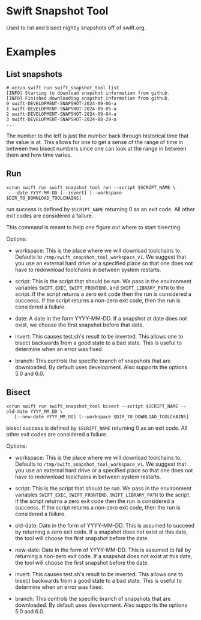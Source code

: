 
# Swift Snapshot Tool

Used to list and bisect nightly snapshots off of swift.org.

# Examples

## List snapshots

```
# xcrun swift run swift_snapshot_tool list
[INFO] Starting to download snapshot information from github.
[INFO] Finished downloading snapshot information from github.
0 swift-DEVELOPMENT-SNAPSHOT-2024-09-06-a
1 swift-DEVELOPMENT-SNAPSHOT-2024-09-05-a
2 swift-DEVELOPMENT-SNAPSHOT-2024-09-04-a
3 swift-DEVELOPMENT-SNAPSHOT-2024-08-29-a
...
```

The number to the left is just the number back through historical time that the
value is at. This allows for one to get a sense of the range of time in between
two bisect numbers since one can look at the range in between them and how time
varies.

## Run

```
xcrun swift run swift_snapshot_tool run --script $SCRIPT_NAME \
  --date YYYY-MM-DD [--invert] [--workspace $DIR_TO_DOWNLOAD_TOOLCHAINS]
```

run success is defined by `$SCRIPT_NAME` returning 0 as an exit code. All other
exit codes are considered a failure.

This command is meant to help one figure out where to start bisecting.

Options:

- workspace: This is the place where we will download toolchains to. Defaults to
  `/tmp/swift_snapshot_tool_workspace_v1`. We suggest that you use an external
  hard drive or a specified place so that one does not have to redownload
  toolchains in between system restarts.

- script: This is the script that should be run. We pass in the environment
  variables `SWIFT_EXEC`, `SWIFT_FRONTEND`, and `SWIFT_LIBRARY_PATH` to the
  script. If the script returns a zero exit code then the run is considered a
  succeess. If the script returns a non-zero exit code, then the run is
  considered a failure.

- date: A date in the form YYYY-MM-DD. If a snapshot at date does not exist, we
  choose the first snapshot before that date.

- invert: This causes test.sh's result to be inverted. This allows one to bisect
  backwards from a good state to a bad state. This is useful to determine when
  an error was fixed.

- branch: This controls the specific branch of snapshots that are downloaded. By
  default uses development. Also supports the options 5.0 and 6.0.

## Bisect

```
xcrun swift run swift_snapshot_tool bisect --script $SCRIPT_NAME --old-date YYYY_MM_DD \
   [--new-date YYYY_MM_DD] [--workspace $DIR_TO_DOWNLOAD_TOOLCHAINS]
```

bisect success is defined by `$SCRIPT_NAME` returning 0 as an exit code. All
other exit codes are considered a failure.

Options:

- workspace: This is the place where we will download toolchains to. Defaults to
  `/tmp/swift_snapshot_tool_workspace_v1`. We suggest that you use an external
  hard drive or a specified place so that one does not have to redownload
  toolchains in between system restarts.

- script: This is the script that should be run. We pass in the environment
  variables `SWIFT_EXEC`, `SWIFT_FRONTEND`, `SWIFT_LIBRARY_PATH` to the
  script. If the script returns a zero exit code then the run is considered a
  succeess. If the script returns a non-zero exit code, then the run is
  considered a failure.

- old-date: Date in the form of YYYY-MM-DD. This is assumed to succeed by
  returning a zero exit code. If a snapshot does not exist at this date, the
  tool will choose the first snapshot before the date.

- new-date: Date in the form of YYYY-MM-DD. This is assumed to fail by returning
  a non-zero exit code. If a snapshot does not exist at this date, the tool will
  choose the first snapshot before the date.

- invert: This causes test.sh's result to be inverted. This allows one to bisect
  backwards from a good state to a bad state. This is useful to determine when
  an error was fixed.

- branch: This controls the specific branch of snapshots that are downloaded. By
  default uses development. Also supports the options 5.0 and 6.0.
